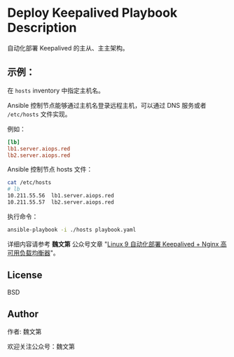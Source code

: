 # Deploy Keepalived Playbook Description

自动化部署 Keepalived 的主从、主主架构。

示例：
-----

在 `hosts` inventory 中指定主机名。

Ansible 控制节点能够通过主机名登录远程主机，可以通过 DNS 服务或者 `/etc/hosts` 文件实现。

例如：

```ini
[lb]
lb1.server.aiops.red
lb2.server.aiops.red
```

Ansible 控制节点 hosts 文件：

```bash
cat /etc/hosts
# lb
10.211.55.56  lb1.server.aiops.red
10.211.55.57  lb2.server.aiops.red
```

执行命令：

```bash
ansible-playbook -i ./hosts playbook.yaml
```

详细内容请参考 **魏文第** 公众号文章 "[Linux 9 自动化部署 Keepalived + Nginx 高可用负载均衡器](https://mp.weixin.qq.com/s?__biz=Mzk0MDAwOTUwNQ==&mid=2247484951&idx=1&sn=e7709648652bc741f1ad7be609aa60f7&chksm=c2e97759f59efe4f2b264fc699cbc0a8aae28c1d2b48c1a3b75e9ae28659147bac4e525189d2&token=1636185424&lang=zh_CN#rd)"。

License
-------

BSD

Author
------------------

作者: 魏文第

欢迎关注公众号：魏文第

